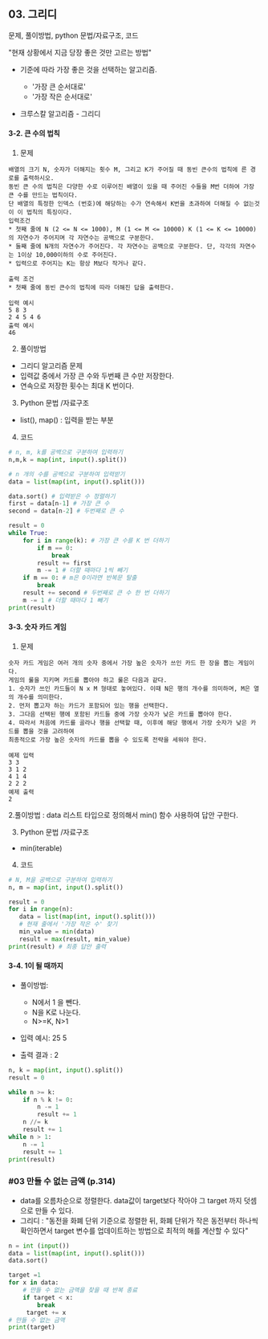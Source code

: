 ## 03. 그리디 

문제, 풀이방법, python 문법/자료구조, 코드

"현재 상황에서 지금 당장 좋은 것만 고르는 방법"

- 기준에 따라 가장 좋은 것을 선택하는 알고리즘.
    - '가장 큰 순서대로'
    - '가장 작은 순서대로'

- 크루스칼 알고리즘  - 그리디

#### 3-2. 큰 수의 법칙 

1. 문제
```
배열의 크기 N, 숫자가 더해지는 횟수 M, 그리고 K가 주어질 때 동빈 큰수의 법칙에 른 경로를 출력하시오. 
동빈 큰 수의 법칙은 다양한 수로 이루어진 배열이 있을 때 주어진 수들을 M번 더하여 가장 큰 수를 만드는 법칙이다. 
단 배열의 특정한 인덱스 (번호)에 해당하는 수가 연속해서 K번을 초과하여 더해질 수 없는것이 이 법칙의 특징이다. 
입력조건 
* 첫째 줄에 N (2 <= N <= 1000), M (1 <= M <= 10000) K (1 <= K <= 10000)의 자연수가 주어지며 각 자연수는 공백으로 구분한다. 
* 둘째 줄에 N개의 자연수가 주어진다. 각 자연수는 공백으로 구분한다. 단, 각각의 자연수는 1이상 10,000이하의 수로 주어진다. 
* 입력으로 주어지는 K는 항상 M보다 작거나 같다. 

출력 조건 
* 첫째 줄에 동빈 큰수의 법칙에 따라 더해진 답을 출력한다. 

입력 예시 
5 8 3 
2 4 5 4 6 
출력 예시 
46
```
2. 풀이방법
* 그리디 알고리즘 문제 
* 입력값 중에서 가장 큰 수와 두번째 큰 수만 저장한다. 
* 연속으로 저장한 횟수는 최대 K 번이다. 
3. Python 문법 /자료구조
* list(), map() : 입력을 받는 부분

4. 코드
``` python 
# n, m, k를 공백으로 구분하여 입력하기
n,m,k = map(int, input().split())

# n 개의 수를 공백으로 구분하여 입력받기 
data = list(map(int, input().split()))

data.sort() # 입력받은 수 정렬하기 
first = data[n-1] # 가장 큰 수 
second = data[n-2] # 두번째로 큰 수 

result = 0
while True:
    for i in range(k): # 가장 큰 수를 K 번 더하기 
        if m == 0:
            break
        result += first 
        m -= 1 # 더할 때마다 1씩 빼기 
    if m == 0: # m은 0이라면 반복문 탈출 
        break 
    result += second # 두번째로 큰 수 한 번 더하기 
    m -= 1 # 더할 때마다 1 빼기 
print(result)

```




#### 3-3. 숫자 카드 게임

 1. 문제 
 ```
 숫자 카드 게임은 여러 개의 숫자 중에서 가장 높은 숫자가 쓰인 카드 한 장을 뽑는 게임이다. 
 게임의 룰을 지키며 카드를 뽑아야 하고 룰은 다음과 같다. 
 1. 숫자가 쓰인 카드들이 N x M 형태로 놓여있다. 이때 N은 행의 개수를 의미하며, M은 열의 개수를 의미한다. 
 2. 먼저 뽑고자 하는 카드가 포함되어 있는 행을 선택한다. 
 3. 그다음 선택된 행에 포함된 카드들 중에 가장 숫자가 낮은 카드를 뽑아야 한다. 
 4. 따라서 처음에 카드를 골라나 행을 선택할 때, 이후에 해당 행에서 가장 숫자가 낮은 카드를 뽑을 것을 고려하여
 최종적으로 가장 높은 숫자의 카드를 뽑을 수 있도록 전략을 세워야 한다. 
 
 예제 입력
 3 3 
3 1 2 
4 1 4
2 2 2
예제 출력
2
 ```
 2.풀이방법 : data 리스트 타입으로 정의해서 min() 함수 사용하여 답안 구한다. 
 
 3. Python 문법 /자료구조 
 * min(iterable)
 4. 코드
 ```python 
# N, M을 공백으로 구분하여 입력하기 
n, m = map(int, input().split())

result = 0
for i in range(n):
    data = list(map(int, input().split()))
    # 현재 줄에서 '가장 작은 수' 찾기
    min_value = min(data)
    result = max(result, min_value)
print(result) # 최종 답안 출력
 ```


#### 3-4. 1이 될 때까지 

* 풀이방법: 
  * N에서 1 을 뺀다. 
  * N을 K로 나눈다. 
  * N>=K, N>1

* 입력 예시: 25 5
* 출력 결과 : 2

```python
n, k = map(int, input().split())
result = 0

while n >= k:
    if n % k != 0:
        n -= 1 
        result += 1
    n //= k
    result += 1
while n > 1: 
    n -= 1
    result += 1
print(result)

```


### #03 만들 수 없는 금액 (p.314) 
* data를 오름차순으로 정렬한다. data값이 target보다 작아야 그 target 까지 덧셈으로 만들 수 있다.
* 그리디 : "동전을 화폐 단위 기준으로 정렬한 뒤, 화폐 단위가 작은 동전부터 하나씩 확인하면서 target 변수를 업데이트하는 방법으로 최적의 해를 계산할 수 있다" 

```python
n = int (input())
data = list(map(int, input().split()))
data.sort()

target =1 
for x in data: 
    # 만들 수 없는 금액을 찾을 때 반복 종료
    if target < x: 
        break
     target += x 
# 만들 수 없는 금액 
print(target) 
```
